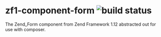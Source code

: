 zf1-component-form ![build status](https://travis-ci.org/joegreen88/zf1-component-form.png)
==================

The Zend_Form component from Zend Framework 1.12 abstracted out for use with composer.
